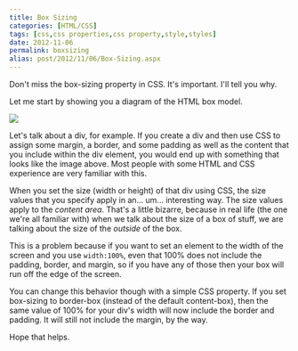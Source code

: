 ```yaml
---
title: Box Sizing
categories: [HTML/CSS]
tags: [css,css properties,css property,style,styles]
date: 2012-11-06
permalink: boxsizing
alias: post/2012/11/06/Box-Sizing.aspx
---
```


Don&#39;t miss the box-sizing property in CSS. It&#39;s important. I&#39;ll tell you why.

Let me start by showing you a diagram of the HTML box model.


![](/files/boxsizing_01.png)

Let&#39;s talk about a div, for example. If you create a div and then use CSS to assign some margin, a border, and some padding as well as the content that you include within the div element, you would end up with something that looks like the image above. Most people with some HTML and CSS experience are very familiar with this.

When you set the size (width or height) of that div using CSS, the size values that you specify apply in an... um... interesting way. The size values apply to the _content area_. That&#39;s a little bizarre, because in real life (the one we&#39;re all familiar with) when we talk about the size of a box of stuff, we are talking about the size of the _outside_ of the box.

This is a problem because if you want to set an element to the width of the screen and you use `width:100%`, even that 100% does not include the padding, border, and margin, so if you have any of those then your box will run off the edge of the screen.

You can change this behavior though with a simple CSS property. If you set box-sizing to border-box (instead of the default content-box), then the same value of 100% for your div&#39;s width will now include the border and padding. It will still not include the margin, by the way.

Hope that helps.